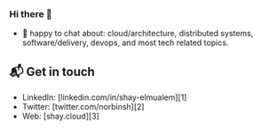 ### Hi there 👋


- 💬 happy to chat about: cloud/architecture, distributed systems, software/delivery, devops, and most tech related topics.

## 📬 Get in touch

- LinkedIn: [linkedin.com/in/shay-elmualem][1]
- Twitter: [twitter.com/norbinsh][2]
- Web: [shay.cloud][3]
